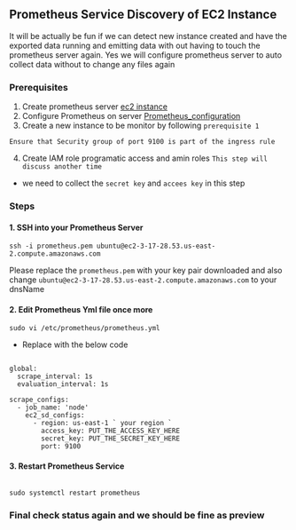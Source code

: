 ## Prometheus Service Discovery of EC2 Instance
It will be actually be fun if we can detect new instance created and have the exported data running and emitting data with out having to touch the prometheus server again. 
Yes we will configure prometheus server to auto collect data without to change any files again


### Prerequisites
1. Create prometheus server [ec2 instance](../CreateAWSInstance/README.md)
2. Configure Prometheus on server [Prometheus_configuration](../Prometheus_setUp/README.md)
3. Create a new instance to be monitor by following ` prerequisite 1 `

` Ensure that Security group of port 9100 is part of the ingress rule ` 

4.  Create IAM role programatic access and amin roles ` This step will discuss another time `
* we need to collect the ` secret key ` and ` accees key ` in this step


### Steps
#### 1.  SSH into your Prometheus Server

```
ssh -i prometheus.pem ubuntu@ec2-3-17-28.53.us-east-2.compute.amazonaws.com

```
Please replace the ` prometheus.pem ` with your key pair downloaded and also change ` ubuntu@ec2-3-17-28.53.us-east-2.compute.amazonaws.com ` to your dnsName


#### 2. Edit Prometheus Yml file once more
```
sudo vi /etc/prometheus/prometheus.yml

```

* Replace with the below code

```

global:
  scrape_interval: 1s
  evaluation_interval: 1s

scrape_configs:
  - job_name: 'node'
    ec2_sd_configs:
      - region: us-east-1 ` your region `
        access_key: PUT_THE_ACCESS_KEY_HERE
        secret_key: PUT_THE_SECRET_KEY_HERE
        port: 9100

```


#### 3. Restart Prometheus Service

```

sudo systemctl restart prometheus

```

### Final check status again and we should be fine as preview 